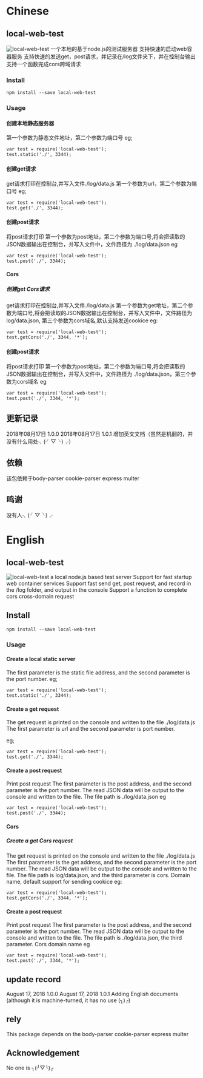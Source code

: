 # Chinese
## local-web-test
![local-web-test](https://img.shields.io/badge/local--web--test-1.0.0-green.svg)
一个本地的基于node.js的测试服务器
支持快速的启动web容器服务
支持快速的发送get，post请求，并记录在/log文件夹下，并在控制台输出
支持一个函数完成cors跨域请求

### Install
```
npm install --save local-web-test
```

### Usage

#### 创建本地静态服务器
第一个参数为静态文件地址，第二个参数为端口号
eg;
```
var test = require('local-web-test');
test.static('./', 3344);
```

#### 创建get请求
get请求打印在控制台,并写入文件./log/data.js
第一个参数为url，第二个参数为端口号
eg;
```
var test = require('local-web-test');
test.get('./', 3344);
```

#### 创建post请求
将post请求打印
第一个参数为post地址，第二个参数为端口号,将会把读取的JSON数据输出在控制台，并写入文件中，文件路径为 ./log/data.json
eg
```
var test = require('local-web-test');
test.post('./', 3344);
```

#### Cors
##### 创建get Cors请求
get请求打印在控制台,并写入文件./log/data.js
第一个参数为get地址，第二个参数为端口号,将会把读取的JSON数据输出在控制台，并写入文件中，文件路径为log/data.json, 第三个参数为cors域名,默认支持发送cookice
eg:
```
var test = require('local-web-test');
test.getCors('./', 3344, '*');
```
#### 创建post请求
将post请求打印
第一个参数为post地址，第二个参数为端口号,将会把读取的JSON数据输出在控制台，并写入文件中，文件路径为 ./log/data.json，第三个参数为cors域名
eg
```
var test = require('local-web-test');
test.post('./', 3344, '*');
```

## 更新记录
2018年08月17日 1.0.0 
2018年08月17日 1.0.1	增加英文文档（虽然是机翻的，并没有什么用处╮(╯▽╰)╭）

## 依赖
该包依赖于body-parser cookie-parser express multer

## 鸣谢
没有人╮(╯▽╰)╭

# English
## local-web-test
![local-web-test](https://img.shields.io/badge/local--web--test-1.0.0-green.svg)
a local node.js based test server
Support for fast startup web container services
Support fast send get, post request, and record in the /log folder, and output in the console
Support a function to complete cors cross-domain request
## Install
```
npm install --save local-web-test
```
### Usage
#### Create a local static server
The first parameter is the static file address, and the second parameter is the port number.
eg;
```
var test = require('local-web-test');
test.static('./', 3344);
```

#### Create a get request
The get request is printed on the console and written to the file ./log/data.js
The first parameter is url and the second parameter is port number.

eg;
```
var test = require('local-web-test');
test.get('./', 3344);
```

#### Create a post request
Print post request
The first parameter is the post address, and the second parameter is the port number. The read JSON data will be output to the console and written to the file. The file path is ./log/data.json
eg
```
var test = require('local-web-test');
test.post('./', 3344);
```

#### Cors
##### Create a get Cors request
The get request is printed on the console and written to the file ./log/data.js
The first parameter is the get address, and the second parameter is the port number. The read JSON data will be output to the console and written to the file. The file path is log/data.json, and the third parameter is cors. Domain name, default support for sending cookice
eg:
```
var test = require('local-web-test');
test.getCors('./', 3344, '*');
```
#### Create a post request
Print post request
The first parameter is the post address, and the second parameter is the port number. The read JSON data will be output to the console and written to the file. The file path is ./log/data.json, the third parameter. Cors domain name
eg
```
var test = require('local-web-test');
test.post('./', 3344, '*');
```

## update record
August 17, 2018 1.0.0
August 17, 2018 1.0.1 Adding English documents (although it is machine-turned, it has no use (╮)╭)

## rely
This package depends on the body-parser cookie-parser express multer

## Acknowledgement
No one is ╮(╯▽╰)╭